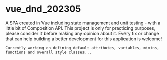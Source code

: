 # vue_dnd_202305

A SPA created in Vue including state management and unit testing - with a little bit of Composition API. This project is only for practicing purposes, please consider it before making any opinion about it. Every fix or change that can help building a better development for this application is welcome!

```
Currently working on defining default attributes, variables, mixins, functions and overall style classes...
```